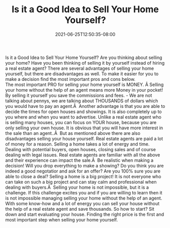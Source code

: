 ﻿---
title: "Is it a Good Idea to Sell Your Home Yourself?"
date: 2021-06-25T12:50:35-08:00
description: "Sell_Your_House Tips for Web Success"
featured_image: "/images/Sell_Your_House.jpg"
tags: ["Sell Your House"]
---

Is it a Good Idea to Sell Your Home Yourself?
Are you thinking about selling your home? Have you been thinking of selling it by yourself  instead of hiring a real estate agent? There are several advantages of selling your home yourself, but there are disadvantages as well. To make it easier for you to make a decision find the most important pros and cons below.  
The most important PRO for selling your home yourself is MONEY. Â Selling your home without the help of an agent means more Money in your pocket!
By selling it yourself you save the commissions and fees. - We are not talking about pennys, we are talking about THOUSANDS of dollars which you would have to pay an agent.Â 
Another advantage is that you are able to decide the times for open houses and showings. It is also completely up to you where and when you want to advertise. 
Unlike a real estate agent who is selling many houses, you can focus on YOUR house, because you are only selling your own house. It is obvious that you will have more interest in the sale than an agent..Â 
But as mentioned above there are also disadvantages selling your house yourself. Real estate agents are paid a lot of  money for a reason. Selling a home takes a lot of energy and time. Dealing with potential buyers, open houses, closing sales and of course dealing with legal issues. Real estate agents are familiar with all the above and their experience can impact the sale.Â 
Be realistic when making a decision! Will you drop everything  to make a showing? Do you think you are indeed a good negotatior and ask for an offer? Are you 100% sure you are able to close a deal?  Selling a home is a big project! It is not everyone who can take on such a big project and can stay calm and professional when dealing with buyers.Â 
Selling your home is not impossible, but it is a challenge. If this challenge excites you and if you are willing to learn  then it is not impossible managing selling your home without the help of an agent. With some know-how and a lot of energy you can sell your house without the help of a real estate agent and save thousands.
So how to start? Sit down and start evaluating your house. Finding the right price is the first and most important step when selling your home yourself.

